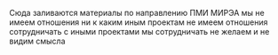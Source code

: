 Сюда заливаются материалы по направлению ПМИ МИРЭА
мы не имеем отношения ни к каким иным проектам не имеем отношения
сотрудничать с иными проектами мы сотрудничать не желаем и не видим смысла
